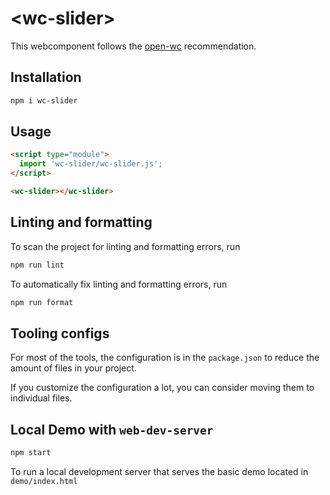 # \<wc-slider>

This webcomponent follows the [open-wc](https://github.com/open-wc/open-wc) recommendation.

## Installation

```bash
npm i wc-slider
```

## Usage

```html
<script type="module">
  import 'wc-slider/wc-slider.js';
</script>

<wc-slider></wc-slider>
```

## Linting and formatting

To scan the project for linting and formatting errors, run

```bash
npm run lint
```

To automatically fix linting and formatting errors, run

```bash
npm run format
```


## Tooling configs

For most of the tools, the configuration is in the `package.json` to reduce the amount of files in your project.

If you customize the configuration a lot, you can consider moving them to individual files.

## Local Demo with `web-dev-server`

```bash
npm start
```

To run a local development server that serves the basic demo located in `demo/index.html`
